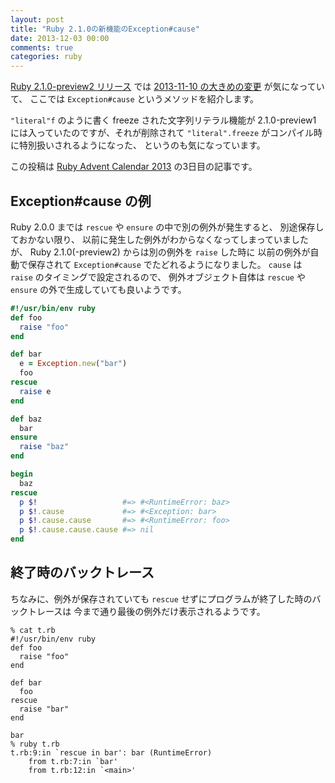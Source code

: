 ```yaml
---
layout: post
title: "Ruby 2.1.0の新機能のException#cause"
date: 2013-12-03 00:00
comments: true
categories: ruby
---
```

[Ruby 2.1.0-preview2 リリース](https://www.ruby-lang.org/ja/news/2013/11/22/ruby-2-1-0-preview2-is-released/)
では
[2013-11-10 の大きめの変更](http://d.hatena.ne.jp/nagachika/20131110/ruby_trunk_changes_43615_43636)
が気になっていて、
ここでは
`Exception#cause`
というメソッドを紹介します。

`"literal"f` のように書く freeze された文字列リテラル機能が
2.1.0-preview1 には入っていたのですが、それが削除されて
`"literal".freeze` がコンパイル時に特別扱いされるようになった、
というのも気になっています。

この投稿は
[Ruby Advent Calendar 2013](http://qiita.com/advent-calendar/2013/ruby)
の3日目の記事です。

<!--more-->

## Exception#cause の例

Ruby 2.0.0 までは `rescue` や `ensure` の中で別の例外が発生すると、
別途保存しておかない限り、
以前に発生した例外がわからなくなってしまっていましたが、
Ruby 2.1.0(-preview2) からは別の例外を `raise` した時に
以前の例外が自動で保存されて
`Exception#cause` でたどれるようになりました。
`cause` は `raise` のタイミングで設定されるので、
例外オブジェクト自体は `rescue` や `ensure`
の外で生成していても良いようです。

```ruby
#!/usr/bin/env ruby
def foo
  raise "foo"
end

def bar
  e = Exception.new("bar")
  foo
rescue
  raise e
end

def baz
  bar
ensure
  raise "baz"
end

begin
  baz
rescue
  p $!                   #=> #<RuntimeError: baz>
  p $!.cause             #=> #<Exception: bar>
  p $!.cause.cause       #=> #<RuntimeError: foo>
  p $!.cause.cause.cause #=> nil
end
```

## 終了時のバックトレース

ちなみに、例外が保存されていても
`rescue` せずにプログラムが終了した時のバックトレースは
今まで通り最後の例外だけ表示されるようです。

```console
% cat t.rb
#!/usr/bin/env ruby
def foo
  raise "foo"
end

def bar
  foo
rescue
  raise "bar"
end

bar
% ruby t.rb
t.rb:9:in `rescue in bar': bar (RuntimeError)
	from t.rb:7:in `bar'
	from t.rb:12:in `<main>'
```
